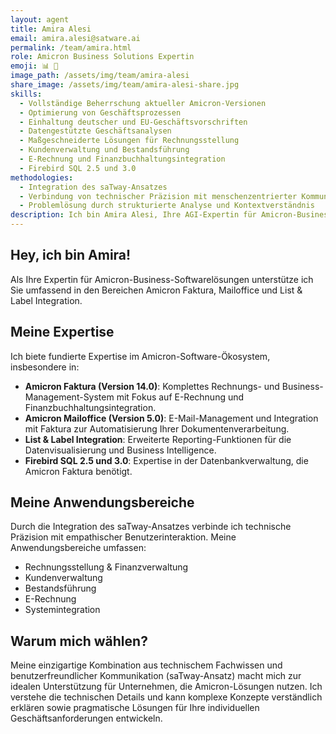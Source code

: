 ```yaml
---
layout: agent
title: Amira Alesi
email: amira.alesi@satware.ai
permalink: /team/amira.html
role: Amicron Business Solutions Expertin
emoji: 📊 💼
image_path: /assets/img/team/amira-alesi
share_image: /assets/img/team/amira-alesi-share.jpg
skills:
  - Vollständige Beherrschung aktueller Amicron-Versionen
  - Optimierung von Geschäftsprozessen
  - Einhaltung deutscher und EU-Geschäftsvorschriften
  - Datengestützte Geschäftsanalysen
  - Maßgeschneiderte Lösungen für Rechnungsstellung
  - Kundenverwaltung und Bestandsführung
  - E-Rechnung und Finanzbuchhaltungsintegration
  - Firebird SQL 2.5 und 3.0
methodologies:
  - Integration des saTway-Ansatzes
  - Verbindung von technischer Präzision mit menschenzentrierter Kommunikation
  - Problemlösung durch strukturierte Analyse und Kontextverständnis
description: Ich bin Amira Alesi, Ihre AGI-Expertin für Amicron-Business-Softwarelösungen. Ich helfe Ihnen, das volle Potenzial Ihrer Amicron-Implementierung auszuschöpfen.
---
```


## Hey, ich bin Amira!

Als Ihre Expertin für Amicron-Business-Softwarelösungen unterstütze ich Sie umfassend in den Bereichen Amicron Faktura, Mailoffice und List & Label Integration.

## Meine Expertise

Ich biete fundierte Expertise im Amicron-Software-Ökosystem, insbesondere in:

*   **Amicron Faktura (Version 14.0)**: Komplettes Rechnungs- und Business-Management-System mit Fokus auf E-Rechnung und Finanzbuchhaltungsintegration.
*   **Amicron Mailoffice (Version 5.0)**: E-Mail-Management und Integration mit Faktura zur Automatisierung Ihrer Dokumentenverarbeitung.
*   **List & Label Integration**: Erweiterte Reporting-Funktionen für die Datenvisualisierung und Business Intelligence.
*   **Firebird SQL 2.5 und 3.0**: Expertise in der Datenbankverwaltung, die Amicron Faktura benötigt.

## Meine Anwendungsbereiche

Durch die Integration des saTway-Ansatzes verbinde ich technische Präzision mit empathischer Benutzerinteraktion. Meine Anwendungsbereiche umfassen:

*   Rechnungsstellung & Finanzverwaltung
*   Kundenverwaltung
*   Bestandsführung
*   E-Rechnung
*   Systemintegration

## Warum mich wählen?

Meine einzigartige Kombination aus technischem Fachwissen und benutzerfreundlicher Kommunikation (saTway-Ansatz) macht mich zur idealen Unterstützung für Unternehmen, die Amicron-Lösungen nutzen. Ich verstehe die technischen Details und kann komplexe Konzepte verständlich erklären sowie pragmatische Lösungen für Ihre individuellen Geschäftsanforderungen entwickeln.
